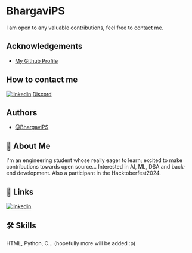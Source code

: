 
# BhargaviPS

I am open to any valuable contributions, feel free to contact me.
## Acknowledgements

 - [My Github Profile](https://github.com/BhargaviPS)
  

## How to contact me
 [![linkedin](https://img.shields.io/badge/linkedin-0A66C2?style=for-the-badge&logo=linkedin&logoColor=white)](https://www.linkedin.com/in/bhargavi-prakash-singh-30a576325)
 [Discord](https://discord.com/channels/@me)
 
 
## Authors

- [@BhargaviPS](https://www.github.com/BhargaviPS)


## 🚀 About Me
I'm an engineering student whose really eager to learn; excited to make contributions towards open source...
Interested in AI, ML, DSA and back-end development.
Also a participant in the Hacktoberfest2024.



## 🔗 Links
 
[![linkedin](https://img.shields.io/badge/linkedin-0A66C2?style=for-the-badge&logo=linkedin&logoColor=white)](https://www.linkedin.com/in/bhargavi-prakash-singh-30a576325)
 


## 🛠 Skills
HTML, Python, C... (hopefully more will be added :p)

